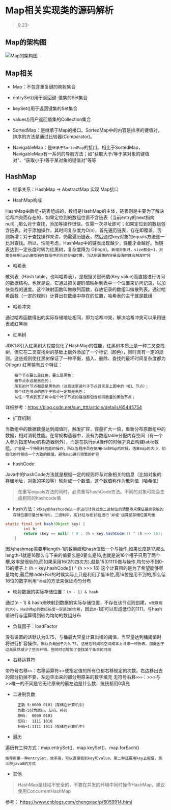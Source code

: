 # Map相关实现类的源码解析

> 9.23-

## Map的架构图

![Map的架构图](https://images0.cnblogs.com/blog/497634/201309/08221402-aa63b46891d0466a87e54411cd920237.jpg)

## Map相关

* Map：不包含重复键的映射集合

* entrySet()用于返回键-值集的Set集合

* keySet()用于返回键集的Set集合

* values()用户返回值集的Collection集合

* SortedMap：是继承于Map的接口。SortedMap中的内容是排序的键值对，排序的方法是通过比较器(Comparator)。

* NavigableMap：是`继承于SortedMap`的接口。相比于SortedMap，NavigableMap有一系列的导航方法；如"获取大于/等于某对象的键值对"、“获取小于/等于某对象的键值对”等等

## HashMap

* 继承关系：HashMap -> AbstractMap 实现 Map接口

* HashMap构成

HashMap由数组+链表组成的，数组是HashMap的主体，链表则是主要为了解决哈希冲突而存在的，如果定位到的数组位置不含链表（当前entry的next指向null）,那么对于查找，添加等操作很快，仅需一次寻址即可；如果定位到的数组包含链表，对于添加操作，其时间复杂度为O(n)，首先遍历链表，存在即覆盖，否则新增；对于查找操作来讲，仍需遍历链表，然后通过key对象的equals方法逐一比对查找。所以，性能考虑，HashMap中的链表出现越少，性能才会越好。当链表达到一定长度时转为红黑树，复杂度降为 O(logn)。`新增对象时，size都会+1，对象会根据hash值找到在数组中对应的存储位置，当达到设置的容量阈值时就会触发扩容`

* 哈希表

散列表（Hash table，也叫哈希表），是根据关键码值(Key value)而直接进行访问的数据结构。也就是说，它通过把关键码值映射到表中一个位置来访问记录，以加快查找的速度。这个映射函数叫做散列函数，存放记录的数组叫做散列表。通过哈希函数（一定的规则）计算出在数组中存在的位置，哈希表的主干就是数组

* 哈希冲突

通过哈希函数得出的实际存储地址相同，即为哈希冲突，解决哈希冲突可以采用链表或红黑树

* 红黑树

JDK1.8引入红黑树大程度优化了HashMap的性能，红黑树本质上是一种二叉查找树，但它在二叉查找树的基础上额外添加了一个标记（颜色），同时具有一定的规则。这些规则使红黑树保证了一种平衡，插入、删除、查找的最坏时间复杂度都为 O(logn)
红黑输有五个特征：

        每个节点要么是红色，要么是黑色；
        根节点永远是黑色的；
        所有的叶节点都是是黑色的（注意这里说叶子节点其实是上图中的 NIL 节点）；
        每个红色节点的两个子节点一定都是黑色；
        从任一节点到其子树中每个叶子节点的路径都包含相同数量的黑色节点；

详细参考：https://blog.csdn.net/sun_tttt/article/details/65445754

* 扩容机制

当数组中的数据数量达到阈值时，触发扩容，容量扩大一倍，重新分布原数组中的数据，相对消耗性能。在常规构造器中，没有为数组table分配内存空间（有一个入参为指定Map的构造器例外），而是在执行put操作的时候才真正构建table数组。`扩容是一个特别耗性能的操作，所以当程序员在使用HashMap的时候，估算map的大小，初始化的时候给一个大致的数值，避免map进行频繁的扩容`

* hashCode

Java中的hashCode方法就是根据一定的规则将与对象相关的信息（比如对象的存储地址，对象的字段等）映射成一个数值，这个数值称作为散列值（哈希值）

> 在重写equals方法的同时，必须重写hashCode方法。不同的对象可能会生成相同的hashcode值

* hash方法：`对key的hashcode进一步进行计算以及二进制位的调整等来保证最终获取的存储位置尽量分布均匀，二进制中，高16位与低16位进行'异或'运算使存储位置均衡`

```java
static final int hash(Object key) {
        int h;
        return (key == null) ? 0 : (h = key.hashCode()) ^ (h >>> 16);
    }
```

因为hashmap需要用length-1的数量级和hash值做一个与操作,如果长度是17,那么length-1就是16那么与下来的值要么是0要么是16,也就是说16个槽子只用了两个槽,效率是很低的,而如果采用16(2的四次方),就是15(01111)做与操作,均匀分不到0-15的槽子上 (h = key.hashCode()) ^ (h >>> 16) 这个计算目的是为了希望能够尽量均匀,最后做indexFor的时候实际上只是利用了低16位,高16位是用不到的,那么低16位的数字利用`^亦或`的方法来保证均匀分布

* 映射数据的实际存储位置：`(n - 1) & hash`

通过(n - 1) & hash来映射到数据的实际存储位置，不存在该节点则创建，`n是数组的大小，HashMap的数组长度一定是2的次幂`，因此n-1即可以形成低位的1111，与hash值进行与运算得到较为均匀的数组分布

* 负载因子：loadFactor

没有设置的话默认为0.75，与桶最大容量计算出桶的阈值，当容量达到桶阈值时将进行扩容操作。`默认负载因子为0.75, 这是在时间和空间成本上寻求一种折衷。加载因子过高虽然减少了空间开销，但同时也增加了查找某个条目的时间`

* 右移运算符

带符号右移`>>`：右移运算符>>使指定值的所有位都右移规定的次数。右边移出去的部分扔掉不要，左边空出来的部分用原来的数字填充
无符号右移`>>>`：>>>与>>唯一的不同是它无论原来的最左边是什么数，统统都用0填充

* 二进制负数

        正数 5:0000 0101（存储在计算机中）
        负数-5分为原码、反码、补码
        原码:  0000 0101
        反码:  1111 1010
        补码+1:1111 1011（存储在计算机中)

* 遍历

遍历有三种方式：map.entrySet()、map.keySet()、map.forEach()

`推荐用第一种entrySet，效率高，可以直接取到key和value，第二种还要用key去取值，第三种java8的方式`

* 其他

> HashMap是线程不安全的，不要在并发的环境中同时操作HashMap，建议使用ConcurrentHashMap

参考：
https://www.cnblogs.com/chengxiao/p/6059914.html

